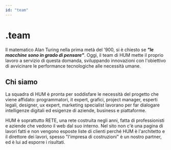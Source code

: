 ```yaml
---
id: "team"
---
```


<PageHeader>

<div>

# .team

Il matematico Alan Turing nella prima metà del '900, si è chiesto se _**"le macchine sono in grado di pensare"**_. Oggi, il team di HUM mette il proprio lavoro a servizio di questa domanda, sviluppando innovazioni con l'obiettivo di avvicinare le performance tecnologiche alle necessità umane.

</div>

<HeaderLogo />

</PageHeader>

<TitledParagraph>

## Chi siamo

<div>

La squadra di HUM è pronta per soddisfare le necessità del progetto che viene affidato: programmatori, it expert, grafici, project manager, esperti legali, designer, ux expert, marketing specialist lavorano per far dialogare intelligenze digitali ed esigenze di aziende, business e piattaforme.

</div>

<div>
HUM è soprattutto RETE, una  rete costruita negli anni, fatta di professionisti e aziende che vedono il web dal suo interno.
Nel sito non c'è una pagina di lavori fatti e non vengono esposte liste di clienti perché HUM è l'architetto e il direttore dei lavori, spesso "l'impresa di costruzioni" è un nostro partner, ed è lui ad esporre i risultati. 
   
  </div>

</TitledParagraph>
